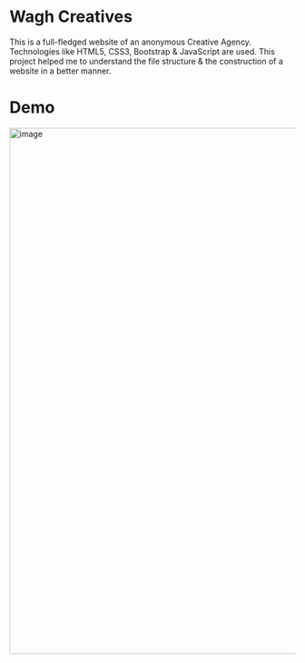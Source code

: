 # Wagh Creatives
This is a full-fledged website of an anonymous Creative Agency.
Technologies like HTML5, CSS3, Bootstrap & JavaScript are used.
This project helped me to understand the file structure & the construction of a website in a better manner.

# Demo
<img width="927" alt="image" src="https://user-images.githubusercontent.com/111501828/205662608-a24acc2d-1245-48ec-8a5c-22fa64df7f99.png">
